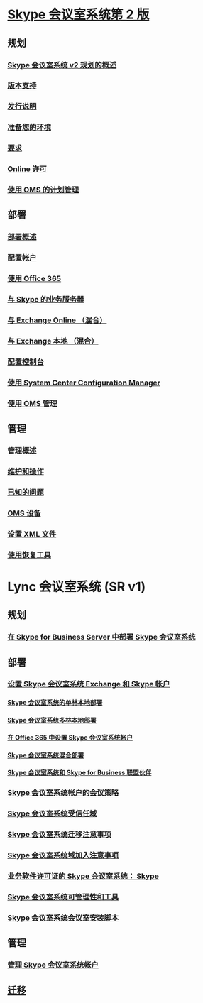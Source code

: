 # [Skype 会议室系统第 2 版](index.md)
## 规划
### [Skype 会议室系统 v2 规划的概述](../plan-your-deployment/clients-and-devices/skype-room-systems-v2-0.md)
### [版本支持](../plan-your-deployment/clients-and-devices/srs2-lifecycle-support.md)
### [发行说明](../plan-your-deployment/clients-and-devices/srs2-release-note.md)
### [准备您的环境](../plan-your-deployment/clients-and-devices/srs-v2-prep.md)
### [要求](../plan-your-deployment/clients-and-devices/requirements.md)
### [Online 许可](https://docs.microsoft.com/SkypeForBusiness/skype-for-business-and-microsoft-teams-add-on-licensing/license-options-based-on-your-plan/skype-room-systems-v2)
### [使用 OMS 的计划管理](../plan-your-deployment/clients-and-devices/oms-management.md)

## 部署
### [部署概述](../deploy/deploy-clients/room-systems-v2.md)
### [配置帐户](../deploy/deploy-clients/room-systems-v2-configure-accounts.md)
### [使用 Office 365](../deploy/deploy-clients/with-office-365.md)
### [与 Skype 的业务服务器](../deploy/deploy-clients/with-skype-for-business-server-2015.md)
### [与 Exchange Online （混合）](../deploy/deploy-clients/with-exchange-online.md)
### [与 Exchange 本地 （混合）](../deploy/deploy-clients/with-exchange-on-premises.md)
### [配置控制台](../deploy/deploy-clients/console.md)
### [使用 System Center Configuration Manager](../deploy/deploy-clients/room-systems-scale.md)
### [使用 OMS 管理](../deploy/deploy-clients/with-oms.md)

## 管理
### [管理概述](../manage/skype-room-systems-v2/skype-room-systems-v2.md)
### [维护和操作](../manage/skype-room-systems-v2/room-systems-v2-operations.md)
### [已知的问题](../manage/skype-room-systems-v2/known-issues.md)
### [OMS 设备](../manage/skype-room-systems-v2/oms.md)
### [设置 XML 文件](../manage/skype-room-systems-v2/xml-config-file.md)
### [使用恢复工具](../manage/skype-room-systems-v2/recovery-tool.md)
# Lync 会议室系统 (SR v1)
## 规划
### [在 Skype for Business Server 中部署 Skype 会议室系统](../deploy/deploy-clients/deploy-skype-room-system.md)
## 部署
### [设置 Skype 会议室系统 Exchange 和 Skype 帐户](../deploy/deploy-clients/skype-room-system-exchange-and-skype-accounts.md)
#### [Skype 会议室系统的单林本地部署](../deploy/deploy-clients/single-forest-on-premises-deployments.md)
#### [Skype 会议室系统多林本地部署](../deploy/deploy-clients/multiple-forest-on-premises-deployments.md)
#### [在 Office 365 中设置 Skype 会议室系统帐户](../deploy/deploy-clients/provisioning-skype-room-system-accounts-in-office-365.md)
#### [Skype 会议室系统混合部署](../deploy/deploy-clients/hybrid-deployments.md)
#### [Skype 会议室系统和 Skype for Business 联盟伙伴](../deploy/deploy-clients/room-system-and-federated-partners.md)
### [Skype 会议室系统帐户的会议策略](../deploy/deploy-clients/conferencing-policy.md)
### [Skype 会议室系统受信任域](../deploy/deploy-clients/trusted-domains.md)
### [Skype 会议室系统迁移注意事项](../deploy/deploy-clients/migration-considerations.md)
### [Skype 会议室系统域加入注意事项](../deploy/deploy-clients/domain-joining-considerations.md)
### [业务软件许可证的 Skype 会议室系统： Skype](../deploy/deploy-clients/skype-for-business-software-liicense.md)
### [Skype 会议室系统可管理性和工具](../deploy/deploy-clients/manageability-and-tools.md)
### [Skype 会议室系统会议室安装脚本](../deploy/deploy-clients/room-setup-scripts.md)
## 管理
### [管理 Skype 会议室系统帐户](../deploy/deploy-clients/manage-skype-room-system-accounts.md)
## [迁移](../deploy/deploy-clients/lrs-migration.md)
